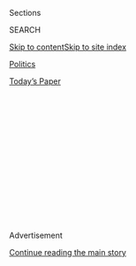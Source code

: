 <div id="app">

<div>

<div>

<div>

<div class="NYTAppHideMasthead css-1q2w90k e1suatyy0">

<div class="section css-ui9rw0 e1suatyy2">

<div class="css-eph4ug er09x8g0">

<div class="css-6n7j50">

</div>

<span class="css-1dv1kvn">Sections</span>

<div class="css-10488qs">

<span class="css-1dv1kvn">SEARCH</span>

</div>

[Skip to content](#site-content)[Skip to site
index](#site-index)

</div>

<div id="masthead-section-label" class="css-1wr3we4 eaxe0e00">

[Politics](https://www.nytimes.com/section/politics)

</div>

<div class="css-10698na e1huz5gh0">

</div>

</div>

<div id="masthead-bar-one" class="section hasLinks css-15hmgas e1csuq9d3">

<div class="css-uqyvli e1csuq9d0">

</div>

<div class="css-1uqjmks e1csuq9d1">

</div>

<div class="css-9e9ivx">

[](https://myaccount.nytimes.com/auth/login?response_type=cookie&client_id=vi)

</div>

<div class="css-1bvtpon e1csuq9d2">

[Today’s
Paper](https://www.nytimes.com/section/todayspaper)

</div>

</div>

</div>

</div>

<div data-aria-hidden="false">

<div id="site-content" data-role="main">

<div>

<div class="css-1aor85t" style="opacity:0.000000001;z-index:-1;visibility:hidden">

<div class="css-1hqnpie">

<div class="css-epjblv">

<span class="css-17xtcya">[Politics](/section/politics)</span><span class="css-x15j1o">|</span><span class="css-fwqvlz">Trump
Meets With Romney as He Starts to Look Outside His Inner
Circle</span>

</div>

<div class="css-k008qs">

<div class="css-1iwv8en">

<span class="css-18z7m18"></span>

<div>

</div>

</div>

<span class="css-1n6z4y">https://nyti.ms/2faYgzB</span>

<div class="css-1705lsu">

<div class="css-4xjgmj">

<div class="css-4skfbu" data-role="toolbar" data-aria-label="Social Media Share buttons, Save button, and Comments Panel with current comment count" data-testid="share-tools">

  - 
  - 
  - 
  - 
    
    <div class="css-6n7j50">
    
    </div>

  - 

</div>

</div>

</div>

</div>

</div>

</div>

<div class="css-13pd83m">

</div>

<div id="top-wrapper" class="css-1sy8kpn">

<div id="top-slug" class="css-l9onyx">

Advertisement

</div>

[Continue reading the main
story](#after-top)

<div class="ad top-wrapper" style="text-align:center;height:100%;display:block;min-height:250px">

<div id="top" class="place-ad" data-position="top" data-size-key="top">

</div>

</div>

<div id="after-top">

</div>

</div>

<div id="sponsor-wrapper" class="css-1hyfx7x">

<div id="sponsor-slug" class="css-19vbshk">

Supported by

</div>

[Continue reading the main
story](#after-sponsor)

<div id="sponsor" class="ad sponsor-wrapper" style="text-align:center;height:100%;display:block">

</div>

<div id="after-sponsor">

</div>

</div>

<div class="css-1vkm6nb ehdk2mb0">

# Trump Meets With Romney as He Starts to Look Outside His Inner Circle

</div>

<div class="css-79elbk" data-testid="photoviewer-wrapper">

<div class="css-z3e15g" data-testid="photoviewer-wrapper-hidden">

</div>

<div class="css-1a48zt4 ehw59r15" data-testid="photoviewer-children">

![<span class="css-16f3y1r e13ogyst0" data-aria-hidden="true">Donald J.
Trump and Mitt Romney parted after their meeting at Trump National Golf
Club in Bedminster, N.J., on
Saturday.</span><span class="css-cnj6d5 e1z0qqy90" itemprop="copyrightHolder"><span class="css-1ly73wi e1tej78p0">Credit...</span><span><span>Hilary
Swift for The New York
Times</span></span></span>](https://static01.nyt.com/images/2016/11/20/us/20TRANSITION-SUB/20TRANSITION-SUB-articleInline.jpg?quality=75&auto=webp&disable=upscale)

</div>

</div>

<div class="css-xt80pu e12qa4dv0">

<div class="css-18e8msd">

<div class="css-vp77d3 epjyd6m0">

<div class="css-1baulvz">

By [<span class="css-1baulvz" itemprop="name">Michael S.
Schmidt</span>](http://www.nytimes.com/by/michael-s-schmidt) and
[<span class="css-1baulvz last-byline" itemprop="name">Julie Hirschfeld
Davis</span>](https://www.nytimes.com/by/julie-hirschfeld-davis)

</div>

</div>

  - Nov. 19,
    2016

  - 
    
    <div class="css-4xjgmj">
    
    <div class="css-d8bdto" data-role="toolbar" data-aria-label="Social Media Share buttons, Save button, and Comments Panel with current comment count" data-testid="share-tools">
    
      - 
      - 
      - 
      - 
        
        <div class="css-6n7j50">
        
        </div>
    
      - 
    
    </div>
    
    </div>

</div>

</div>

<div class="section meteredContent css-1r7ky0e" name="articleBody" itemprop="articleBody">

<div class="css-1fanzo5 StoryBodyCompanionColumn">

<div class="css-53u6y8">

BEDMINSTER, N.J. — President-elect Donald J. Trump on Saturday moved to
mend fences with political rivals after a divisive campaign, meeting
with Mitt Romney, who had scathingly criticized him during the race as
“a phony” and “a fraud,” to discuss naming him as secretary of state.

The outreach signaled a change in tone one day after Mr. Trump moved to
elevate hard-liners to pivotal national security positions. It was not
clear whether Mr. Trump had offered the State Department post to Mr.
Romney, or whether Mr. Romney, who has broken sharply with him on
Russia, free trade and other issues, would accept if he did.

But some strategists argued that merely by reaching out to Mr. Romney,
Mr. Trump was demonstrating an openness to new people and ideas, even
from the unlikeliest of sources. It may also have been intended to
inject the sort of unpredictability and spectacle into the transition
process that the president-elect thrives on.

During a weekend of transition talks at Trump National Golf Club here in
Bedminster, Mr. Trump was scheduled to hold a series of discussions with
what his aides described as a diverse array of potential advisers. The
conversations were aimed at showing that the president-elect was willing
to look beyond his loyal inner circle to fill his administration.

</div>

</div>

<div class="css-1fanzo5 StoryBodyCompanionColumn">

<div class="css-53u6y8">

Among the others who sat down with Mr. Trump were Michelle A. Rhee, a
Democrat who served as the chancellor of public schools in the District
of Columbia from 2007 to 2010; Robert L. Woodson, an African-American
conservative who works on community-based anti-poverty programs; James
N. Mattis, a retired Marine Corps general who headed the United States
Central Command and is being considered for the post of defense
secretary; and Todd Ricketts, an owner of the Chicago Cubs.

Mr. Trump met with Mr. Romney for about an hour and a half. Afterward,
both men exited the clubhouse and shook hands for the cameras. “Went
great,” Mr. Trump said, cupping his hands at his mouth to project his
voice. Mr. Romney then briefly addressed reporters, declining to say
whether he was interested in a cabinet position.

“We had a far-reaching conversation with regard to the various theaters
of the world with interest to the United States of real significance,”
Mr. Romney said. “We discussed those areas and exchanged our views on
those topics. A very thorough and in-depth discussion over the time we
had. I appreciate the chance to speak with the president-elect and look
forward to the coming administration.”

</div>

</div>

<div class="css-79elbk" data-testid="photoviewer-wrapper">

<div class="css-z3e15g" data-testid="photoviewer-wrapper-hidden">

</div>

<div class="css-1a48zt4 ehw59r15" data-testid="photoviewer-children">

![<span class="css-16f3y1r e13ogyst0" data-aria-hidden="true">Reporters
on Friday at Trump National Golf Club in Bedminster, N.J., where the
president-elect was spending the
weekend.</span><span class="css-cnj6d5 e1z0qqy90" itemprop="copyrightHolder"><span class="css-1ly73wi e1tej78p0">Credit...</span><span>Hilary
Swift for The New York
Times</span></span>](https://static01.nyt.com/images/2016/11/20/us/20TRANSITION/20TRANSITION-articleLarge.jpg?quality=75&auto=webp&disable=upscale)

</div>

</div>

<div class="css-1fanzo5 StoryBodyCompanionColumn">

<div class="css-53u6y8">

Mr. Romney did not answer reporters’ questions about whether he had
apologized to Mr. Trump for his criticism of him during the campaign.

</div>

</div>

<div class="css-1fanzo5 StoryBodyCompanionColumn">

<div class="css-53u6y8">

Later in the day, Mr. Trump strongly praised General Mattis after
talking with him for about an hour. “All I can say is he is the real
deal — the real deal,” Mr. Trump said.

Asked whether General Mattis, who was an assertive presence on the
battlefields of Iraq and Afghanistan, would join the administration, Mr.
Trump said: “We’ll see. We’ll see.” He added: “He’s just a brilliant,
wonderful man. What a career — we are going to see what happens, but he
is the real deal.”

Mr. Trump said on Saturday that there would be some personnel
announcements on Sunday. The president-elect is scheduled to meet with a
similarly wide-ranging group, including Gov. Chris Christie of New
Jersey, whom he removed as the chairman of his transition team days
after the election; Rudolph W. Giuliani, who has also been a contender
for the secretary of state post; and Kris Kobach, the Kansas secretary
of state, who has pressed aggressive measures to crack down on
undocumented immigrants.

The meeting schedule, Jason Miller, a spokesman for Mr. Trump’s
transition team, said on Saturday, “really shows the reach and the depth
to which we are going to pull in diverse ideas and different
perspectives as we form this administration.”

“As we’re working to bring the country together and move forward,” Mr.
Miller added in a conference call with reporters, “this shows really
where his head is as the next leader of our country.”

On Friday, Mr. Trump moved to install Michael T. Flynn, a retired
lieutenant general bent on destroying Islamic extremism, as his national
security adviser, and he selected Senator Jeff Sessions of Alabama, an
immigration hard-liner, as his attorney general. Both were early
supporters of Mr. Trump’s campaign.

</div>

</div>

<div class="css-1fanzo5 StoryBodyCompanionColumn">

<div class="css-53u6y8">

Mr. Romney fits a decidedly different mold. Earlier this year, he said
that if Mr. Trump became the Republican nominee, “the prospects for a
safe and prosperous future are greatly diminished,” and he suggested
that Mr. Trump was dangerous and unstable. He deplored Mr. Trump’s
personal qualities: “the bullying, the greed, the showing off, the
misogyny, the absurd third-grade
theatrics.”

</div>

</div>

<div class="css-79elbk" data-testid="photoviewer-wrapper">

<div class="css-z3e15g" data-testid="photoviewer-wrapper-hidden">

</div>

<div class="css-1a48zt4 ehw59r15" data-testid="photoviewer-children">

<div class="css-1xdhyk6 erfvjey0">

<span class="css-1ly73wi e1tej78p0">Image</span>

<div class="css-zjzyr8">

<div data-testid="lazyimage-container" style="height:257.77777777777777px">

</div>

</div>

</div>

<span class="css-16f3y1r e13ogyst0" data-aria-hidden="true">James N.
Mattis, a retired Marine Corps general, after meeting with Mr. Trump on
Saturday. General Mattis is being considered for the post of defense
secretary.</span><span class="css-cnj6d5 e1z0qqy90" itemprop="copyrightHolder"><span class="css-1ly73wi e1tej78p0">Credit...</span><span>Hilary
Swift for The New York Times</span></span>

</div>

</div>

<div class="css-1fanzo5 StoryBodyCompanionColumn">

<div class="css-53u6y8">

But if he took a cabinet post, Mr. Romney could serve as a moderating
influence on the hard-liners Mr. Trump has already selected, including
Representative Mike Pompeo of Kansas as C.I.A. director and Stephen K.
Bannon as chief strategist. It could also force Mr. Romney to defend
administration policies he did not believe in.

John Feehery, a Republican strategist, said Mr. Trump was showing “great
magnanimity” by talking to Mr. Romney, the party’s 2012 nominee and a
former governor of Massachusetts. “I think it is meant to reassure some
of the establishment that he is going to reach out to them, and that’s
an important part of healing the party.”

Choosing Ms. Rhee as education secretary “would show real disruption,”
Mr. Feehery added. But she is “also someone who has a real track record
of delivering the kind of results he’s looking for, and who the
establishment hates.”

Ms. Rhee governed with a brash style as chancellor of Washington’s
public school system, which was struggling at the time to improve
underperforming schools and reverse below-average test scores. She
enraged teachers’ unions by firing teachers who had received poor
evaluations, renegotiating teacher contracts to weaken seniority
protections and tie their pay to student achievement, and endorsing
vouchers to allow poor students to attend private schools.

Contrary to Mr. Trump, who has said he will scrap the set of education
standards known as Common Core, Ms. Rhee, who founded the education
advocacy group StudentsFirst, supports the program.

Mr. Trump traveled on Friday by motorcade to Bedminster. The trip was
the second time that Mr. Trump has left Manhattan since Election Day.
The other trip was to Washington, where he met with President Obama and
congressional Republicans.

</div>

</div>

<div class="css-1fanzo5 StoryBodyCompanionColumn">

<div class="css-53u6y8">

The country club is about an hour’s drive from Manhattan and on a rural
stretch. Since buying the property in 2002, Mr. Trump has built two
18-hole golf courses on it.

In the evening, Mr. Trump left the clubhouse with Mr. Pence to attend
meetings on another part of the property. About an hour later, Mr. Trump
returned to the clubhouse to have dinner with Patrick Soon-Shiong, a
billionaire pharmaceutical entrepreneur best known for developing the
cancer drug Abraxane.

</div>

</div>

</div>

<div>

</div>

<div>

</div>

<div>

</div>

<div>

<div id="bottom-wrapper" class="css-1ede5it">

<div id="bottom-slug" class="css-l9onyx">

Advertisement

</div>

[Continue reading the main
story](#after-bottom)

<div id="bottom" class="ad bottom-wrapper" style="text-align:center;height:100%;display:block;min-height:90px">

</div>

<div id="after-bottom">

</div>

</div>

</div>

</div>

</div>

## Site Index

<div>

</div>

## Site Information Navigation

  - [© <span>2020</span> <span>The New York Times
    Company</span>](https://help.nytimes.com/hc/en-us/articles/115014792127-Copyright-notice)

<!-- end list -->

  - [NYTCo](https://www.nytco.com/)
  - [Contact
    Us](https://help.nytimes.com/hc/en-us/articles/115015385887-Contact-Us)
  - [Work with us](https://www.nytco.com/careers/)
  - [Advertise](https://nytmediakit.com/)
  - [T Brand Studio](http://www.tbrandstudio.com/)
  - [Your Ad
    Choices](https://www.nytimes.com/privacy/cookie-policy#how-do-i-manage-trackers)
  - [Privacy](https://www.nytimes.com/privacy)
  - [Terms of
    Service](https://help.nytimes.com/hc/en-us/articles/115014893428-Terms-of-service)
  - [Terms of
    Sale](https://help.nytimes.com/hc/en-us/articles/115014893968-Terms-of-sale)
  - [Site
    Map](https://spiderbites.nytimes.com)
  - [Help](https://help.nytimes.com/hc/en-us)
  - [Subscriptions](https://www.nytimes.com/subscription?campaignId=37WXW)

</div>

</div>

</div>

</div>
